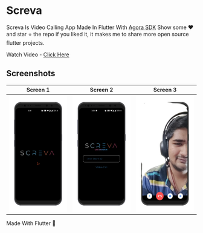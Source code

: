# Screva

Screva Is Video Calling App Made In Flutter With [Agora SDK](https://www.agora.io/en/) 
Show some ❤️ and star ⭐ the repo if you liked it, 
it makes me to share more open source flutter projects.
    
Watch Video - [Click Here](https://youtu.be/V3cJ1aWmytk)  

## Screenshots

Screen 1               |  Screen 2  | Screen 3                            | 
:-------------------------:|:-------------------------:|:-------------------------:|
![](images/screen_1.png)|![](images/screen_2.png)|![](images/screen_3.png)|






<p align="justify">
  Made With Flutter 💙
</p>

